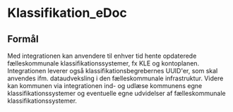 # Klassifikation_eDoc


## Formål
Med integrationen kan anvendere til enhver tid hente opdaterede fælleskommunale klassifikationssystemer, fx KLE og kontoplanen. Integrationen leverer også klassifikationsbegrebernes UUID'er, som skal anvendes ifm. dataudveksling i den fælleskommunale infrastruktur. Videre kan kommunen via integrationen ind- og udlæse kommunens egne klassifikationssystemer og eventuelle egne udvidelser af fælleskommunale klassifikationssystemer.
